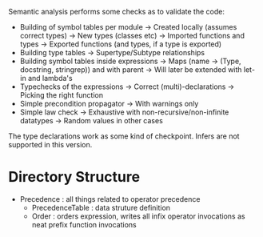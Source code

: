 Semantic analysis performs some checks as to validate the code:

- Building of symbol tables per module
	-> Created locally (assumes correct types)
	-> New types (classes etc)
	-> Imported functions and types
	-> Exported functions (and types, if a type is exported)
- Building type tables
	-> Supertype/Subtype relationships
- Building symbol tables inside expressions
	-> Maps (name -> (Type, docstring, stringrep)) and with parent
	-> Will later be extended with let-in and lambda's
- Typechecks of the expressions
	-> Correct (multi)-declarations
	-> Picking the right function
- Simple precondition propagator
	-> With warnings only
- Simple law check
	-> Exhaustive with non-recursive/non-infinite datatypes
	-> Random values in other cases

The type declarations work as some kind of checkpoint. Infers are not supported in this version.

Directory Structure
===================

+ Precedence	: all things related to operator precedence
	- PrecedenceTable	: data struture definition
	- Order			: orders expression, writes all infix operator invocations as neat prefix function invocations
